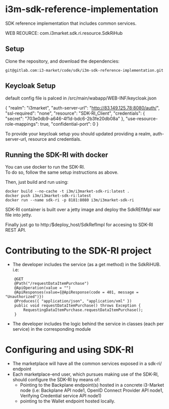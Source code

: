 # i3m-sdk-reference-implementation

SDK reference implementation that includes common services.

WEB REOURCE: com.i3market.sdk.ri.resource.SdkRiHub

## Setup

Clone the repository, and download the dependencies:

```shell script
git@gitlab.com:i3-market/code/sdk/i3m-sdk-reference-implementation.git
```

## Keycloak Setup
default config file is palced in /src/main/wabapp/WEB-INF/keycloak.json

{
  "realm": "i3market",
  "auth-server-url": "http://83.149.125.78:8080/auth/",
  "ssl-required": "none",
  "resource": "SDK-RI_Client",
  "credentials": {
    "secret": "703e0db9-a646-4f1d-bdc6-2b3fe20db08a"
  },
  "use-resource-role-mappings": true,
  "confidential-port": 0
} 

To provide your keycloak setup you should updated providing a realm, auth-server-url, resource and credentials.

## Running the SDK-RI with docker

You can use docker to run the SDK-RI.  
To do so, follow the same setup instructions as above.

Then, just build and run using:

```shell
docker build --no-cache -t i3m/i3market-sdk-ri:latest .
docker push i3m/i3market-sdk-ri:latest
docker run --name sdk-ri -p 8181:8080 i3m/i3market-sdk-ri
```

SDK-RI container is built over a jetty image and deploy the SdkREfIMpl war file into jetty. 

Finally just go to http:/$deploy_host/SdkRefImpl for accesing to SDK-RI REST API.


# Contributing to the SDK-RI project

- The developer includes the service (as a get method) in the SdkRiHUB. i.e:

```	
	@GET
	@Path("/requestDataItemPurchase")
	@ApiOperation(value = "")
    @ApiResponses(value={@ApiResponse(code = 401, message = "Unauthorized")}) 
	@Produces({ "application/json", "application/xml" })
	public void requestDataItemPurchase() throws Exception {
		RequestingDataItemPurchase.requestDataItemPurchase();
	}
```
	
- The developer includes the logic behind the service in classes (each per service) in the corresponding module


# Configuring and using SDK-RI

- The marketplace will have all the common services exposed in a sdk-ri/ endpoint
- Each marketplace-end user, which pursues making use of the SDK-RI, should configure the SDK-RI by means of:
   - Pointing to the Backplane endpoint(s) hosted in a concrete i3-Market node (i.e: Backplane API node1, OpenID Connect Provider API node1, Verifying Credential service API node1)
   - pointing to the Wallet endpoint hosted locally.


